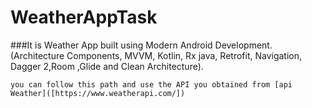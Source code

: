 # WeatherAppTask

###It is Weather App built using Modern Android Development.
(Architecture Components, MVVM, Kotlin, Rx java, Retrofit, Navigation, Dagger 2,Room ,Glide and Clean Architecture).

```
you can follow this path and use the API you obtained from [api Weather]([https://www.weatherapi.com/]) 
